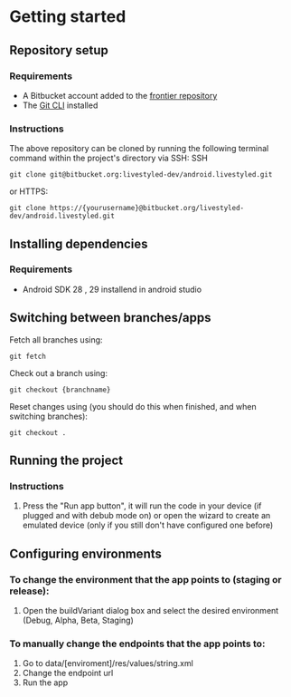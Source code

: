 # Getting started

## Repository setup

### Requirements
- A Bitbucket account added to the [frontier repository](https://bitbucket.org/livestyled-dev/android.livestyled/src/master/)
- The [Git CLI](https://git-scm.com/book/en/v2/Getting-Started-Installing-Git) installed

### Instructions
The above repository can be cloned by running the following terminal command within the project's directory via SSH:
SSH
```
git clone git@bitbucket.org:livestyled-dev/android.livestyled.git
```
or HTTPS:
```
git clone https://{yourusername}@bitbucket.org/livestyled-dev/android.livestyled.git
```

## Installing dependencies

### Requirements
- Android SDK 28 , 29 installend in android studio

## Switching between branches/apps
Fetch all branches using:
```
git fetch
```
Check out a branch using:
```
git checkout {branchname}
```
Reset changes using (you should do this when finished, and when switching branches):
```
git checkout .
```

## Running the project

### Instructions
1. Press the "Run app button", it will run the code in your device (if plugged and with debub mode on) or open the wizard to create an emulated device (only if you still don't have configured one before)

## Configuring environments
### To change the environment that the app points to (staging or release):
1. Open the buildVariant dialog box and select the desired environment (Debug, Alpha, Beta, Staging)

### To manually change the endpoints that the app points to:
1. Go to data/[enviroment]/res/values/string.xml
2. Change the endpoint url
3. Run the app
